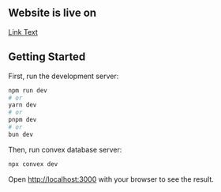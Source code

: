 ## Website is live on

[Link Text](https://take-notes-app-tau.vercel.app)

## Getting Started

First, run the development server:

```bash
npm run dev
# or
yarn dev
# or
pnpm dev
# or
bun dev
```

Then, run convex database server:

```bash
npx convex dev
```

Open [http://localhost:3000](http://localhost:3000) with your browser to see the result.
